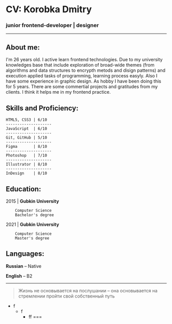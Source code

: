 # CV: Korobka Dmitry
### junior frontend-developer | designer
---
## About me:
I'm 26 years old. I active learn frontend technologies. 
Due to my university knowledges base that include exploration of 
broad-wide themes (from algorithms and data structures to encrypth 
metods and disign patterns) and execution applied tasks of programming, 
learning process easyly. Also I have some experience in graphic design.
As hobby I have been doing this for 5 years. There are some commertial
projects and gratitudes from my clients. I think it helps me in my 
frontend practice.

## Skills and Proficiency:
    HTML5, CSS3 | 6/10
    --------------------
    JavaScript  | 6/10
    --------------------
    Git, GitHub | 5/10
    --------------------
    Figma       | 8/10
    --------------------
    Photoshop   | 7/10
    --------------------
    Illustrator | 8/10
    --------------------
    InDesign    | 8/10

## Education:
2015 | **Gubkin University**
       
        Computer Science
        Bachelor's degree
        
2021 | **Gubkin University**
        
        Computer Science
        Master's degree

## Languages:
**Russian** – Native


**English** – B2
***
> Жизнь не основывается на послушании – она основывается на стремлении пройти свой собственный путь
* f
    + f
        - ff
===
